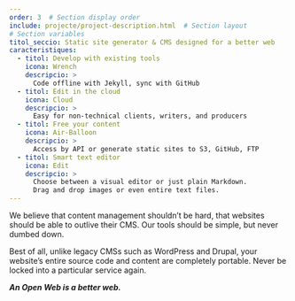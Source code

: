 ```yaml
---
order: 3  # Section display order
include: projecte/project-description.html  # Section layout
# Section variables
titol_seccio: Static site generator & CMS designed for a better web
caracteristiques:
  - titol: Develop with existing tools
    icona: Wrench
    descripcio: >
      Code offline with Jekyll, sync with GitHub
  - titol: Edit in the cloud
    icona: Cloud
    descripcio: >
      Easy for non-technical clients, writers, and producers
  - titol: Free your content
    icona: Air-Balloon
    descripcio: >
      Access by API or generate static sites to S3, GitHub, FTP
  - titol: Smart text editor
    icona: Edit
    descripcio: >
      Choose between a visual editor or just plain Markdown.
      Drag and drop images or even entire text files.
---
```

We believe that content management shouldn’t be hard, that websites should be able to outlive their CMS. Our tools should be simple, but never dumbed down.

Best of all, unlike legacy CMSs such as WordPress and Drupal, your website’s entire source code and content are completely portable. Never be locked into a particular service again.

***An Open Web is a better web.***
